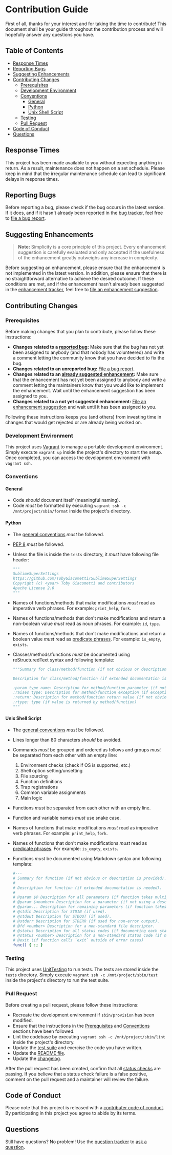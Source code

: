 # Contribution Guide

First of all, thanks for your interest and for taking the time to contribute! This document shall be your guide throughout the contribution process and will hopefully answer any questions you have.

## Table of Contents

- [Response Times](#response-times)
- [Reporting Bugs](#reporting-bugs)
- [Suggesting Enhancements](#suggesting-enhancements)
- [Contributing Changes](#contributing-changes)
    - [Prerequisites](#prerequisites)
    - [Development Environment](#development-environment)
    - [Conventions](#conventions)
        - [General](#general)
        - [Python](#python)
        - [Unix Shell Script](#unix-shell-script)
    - [Testing](#testing)
    - [Pull Request](#pull-request)
- [Code of Conduct](#code-of-conduct)
- [Questions](#questions)

## Response Times

This project has been made available to you without expecting anything in return. As a result, maintenance does not happen on a set schedule. Please keep in mind that the irregular maintenance schedule can lead to significant delays in response times.

## Reporting Bugs

Before reporting a bug, please check if the bug occurs in the latest version. If it does, and if it hasn't already been reported in the [bug tracker][1], feel free to [file a bug report][2].

## Suggesting Enhancements

> **Note:** Simplicity is a core principle of this project. Every enhancement suggestion is carefully evaluated and only accepted if the usefulness of the enhancement greatly outweighs any increase in complexity.

Before suggesting an enhancement, please ensure that the enhancement is not implemented in the latest version. In addition, please ensure that there is no straightforward alternative to achieve the desired outcome. If these conditions are met, and if the enhancement hasn't already been suggested in the [enhancement tracker][3], feel free to [file an enhancement suggestion][4].

## Contributing Changes

### Prerequisites

Before making changes that you plan to contribute, please follow these instructions:

- **Changes related to a [reported bug][1]:** Make sure that the bug has not yet been assigned to anybody (and that nobody has volunteered) and write a comment letting the community know that you have decided to fix the bug.
- **Changes related to an unreported bug:** [File a bug report][2].
- **Changes related to an [already suggested enhancement][3]:** Make sure that the enhancement has not yet been assigned to anybody and write a comment letting the maintainers know that you would like to implement the enhancement. Wait until the enhancement suggestion has been assigned to you.
- **Changes related to a not yet suggested enhancement:** [File an enhancement suggestion][4] and wait until it has been assigned to you.

Following these instructions keeps you (and others) from investing time in changes that would get rejected or are already being worked on.

### Development Environment

This project uses [Vagrant][5] to manage a portable development environment. Simply execute `vagrant up` inside the project's directory to start the setup. Once completed, you can access the development environment with `vagrant ssh`.

### Conventions

#### General

- Code *should* document itself (meaningful naming).
- Code *must* be formatted by executing `vagrant ssh -c /mnt/project/sbin/format` inside the project's directory.

#### Python

- The [general conventions][6] *must* be followed.
- [PEP 8][7] *must* be followed.
- Unless the file is inside the `tests` directory, it *must* have following file header:

    ```python
    """
    SublimeSuperSettings
    https://github.com/TobyGiacometti/SublimeSuperSettings
    Copyright (c) <year> Toby Giacometti and contributors
    Apache License 2.0
    """
    ```

- Names of functions/methods that make modifications *must* read as imperative verb phrases. For example: `print_help`, `fork`.
- Names of functions/methods that don't make modifications and return a non-boolean value *must* read as noun phrases. For example: `id`, `type`.
- Names of functions/methods that don't make modifications and return a boolean value *must* read as [predicate phrases][8]. For example: `is_empty`, `exists`.
- Classes/methods/functions *must* be documented using reStructuredText syntax and following template:

    ```python
    """Summary for class/method/function (if not obvious or description is provided).

    Description for class/method/function (if extended documentation is needed).

    :param type name: Description for method/function parameter (if not obvious).
    :raises type: Description for method/function exception (if exception is thrown).
    :return: Description for method/function return value (if not obvious).
    :rtype: type (if value is returned by method/function)
    """
    ```

#### Unix Shell Script

- The [general conventions][6] *must* be followed.
- Lines longer than 80 characters *should* be avoided.
- Commands *must* be grouped and ordered as follows and groups *must* be separated from each other with an empty line:
    1. Environment checks (check if OS is supported, etc.)
    2. Shell option setting/unsetting
    3. File sourcing
    4. Function definitions
    5. Trap registrations
    6. Common variable assignments
    7. Main logic
- Functions *must* be separated from each other with an empty line.
- Function and variable names *must* use snake case.
- Names of functions that make modifications *must* read as imperative verb phrases. For example: `print_help`, `fork`.
- Names of functions that don't make modifications *must* read as [predicate phrases][8]. For example: `is_empty`, `exists`.
- Functions *must* be documented using Markdown syntax and following template:

    ```sh
    #---
    # Summary for function (if not obvious or description is provided).
    #
    # Description for function (if extended documentation is needed).
    #
    # @param $@ Description for all parameters (if function takes multiple arguments that are all of the same type).
    # @param $<number> Description for a parameter (if not using a description for all parameters).
    # @param... Description for remaining parameters (if function takes multiple trailing arguments that are all of the same type).
    # @stdin Description for STDIN (if used).
    # @stdout Description for STDOUT (if used).
    # @stderr Description for STDERR (if used for non-error output).
    # @fd <number> Description for a non-standard file descriptor.
    # @status Description for all status codes (if documenting each status code separately is suboptimal).
    # @status <number> Description for a non-standard status code (if not using a description for all status codes).
    # @exit (if function calls `exit` outside of error cases)
    func() { :; }
    ```

### Testing

This project uses [UnitTesting][9] to run tests. The tests are stored inside the `tests` directory. Simply execute `vagrant ssh -c /mnt/project/sbin/test` inside the project's directory to run the test suite.

### Pull Request

Before creating a pull request, please follow these instructions:

- Recreate the development environment if `sbin/provision` has been modified.
- Ensure that the instructions in the [Prerequisites][10] and [Conventions][11] sections have been followed.
- Lint the codebase by executing `vagrant ssh -c /mnt/project/sbin/lint` inside the project's directory.
- Update the [test suite][12] and exercise the code you have written.
- Update the [README file][13].
- Update the [changelog][14].

After the pull request has been created, confirm that all [status checks][15] are passing. If you believe that a status check failure is a false positive, comment on the pull request and a maintainer will review the failure.

## Code of Conduct

Please note that this project is released with a [contributer code of conduct][16]. By participating in this project you agree to abide by its terms.

## Questions

Still have questions? No problem! Use the [question tracker][17] to [ask a question][18].

[1]: https://github.com/TobyGiacometti/SublimeSuperSettings/issues?q=is%3Aissue+label%3Abug
[2]: https://github.com/TobyGiacometti/SublimeSuperSettings/issues/new?template=bug.md
[3]: https://github.com/TobyGiacometti/SublimeSuperSettings/issues?q=is%3Aissue+label%3Aenhancement
[4]: https://github.com/TobyGiacometti/SublimeSuperSettings/issues/new?template=enhancement.md
[5]: https://www.vagrantup.com
[6]: #general
[7]: https://www.python.org/dev/peps/pep-0008/
[8]: https://en.wikipedia.org/wiki/Predicate_(grammar)
[9]: https://github.com/SublimeText/UnitTesting
[10]: #prerequisites
[11]: #conventions
[12]: #testing
[13]: README.md
[14]: CHANGELOG.md
[15]: https://help.github.com/en/github/collaborating-with-issues-and-pull-requests/about-status-checks
[16]: CODE_OF_CONDUCT.md
[17]: https://github.com/TobyGiacometti/SublimeSuperSettings/issues?q=is%3Aissue+label%3Aquestion
[18]: https://github.com/TobyGiacometti/SublimeSuperSettings/issues/new?template=question.md
